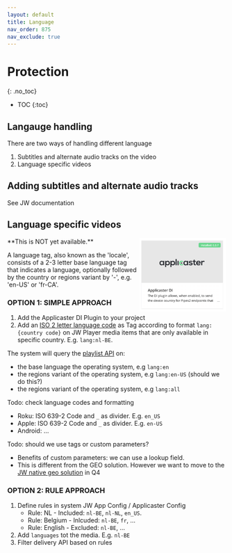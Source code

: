 ```yaml
---
layout: default
title: Language
nav_order: 875
nav_exclude: true
---
```

# Protection
{: .no_toc}

- TOC
{:toc}

## Langauge handling
There are two ways of handling different language
1. Subtitles and alternate audio tracks on the video
2. Language specific videos

## Adding subtitles and alternate audio tracks
See JW documentation

## Language specific videos
<img align="right" src="./img/applicaster-di-plugin.png" width="200">
**This is NOT yet available.**

A language tag, also known as the 'locale', consists of a 2-3 letter base language tag that indicates a language, optionally followed by the country or regions variant by '-', e.g. 'en-US' or 'fr-CA'. 


### OPTION 1: SIMPLE APPROACH
1. Add the Applicaster DI Plugin to your project
1. Add an [ISO 2 letter language  code]() as Tag according to format `lang:{country code}` on JW Player media items that are only available in specific country. E.g. `lang:nl-BE`.

The system will query the [playlist API](https://developer.jwplayer.com/jwplayer/reference/playlists) on: 
- the base language the operating system, e.g `lang:en`
- the regions variant of the operating system, e.g `lang:en-US` (should we do this?)
- the regions variant of the operating system, e.g `lang:all`

Todo: check language codes and formatting
- Roku: ISO 639-2 Code and `_` as divider. E.g. `en_US`
- Apple:  ISO 639-2 Code and `_` as divider. E.g. `en-US`
- Android: ...

Todo: should we use tags or custom parameters?
- Benefits of custom parameters: we can use a lookup field. 
- This is different from the GEO solution. However we want to move to the [JW native geo solution](https://support.jwplayer.com/articles/set-geoblocking-rules-for-videos) in Q4

### OPTION 2: RULE APPROACH
1. Define rules in system JW App Config / Applicaster Config
   - Rule: NL - Included: `nl-BE`, `nl-NL`, `en_US`. 
   - Rule: Belgium - Inlcuded: `nl-BE`, `fr`, ...
   - Rule: English - Excluded: `nl-BE`, ...
1. Add `languages` tot the media. E.g. `nl-BE`
1. Filter delivery API based on rules

